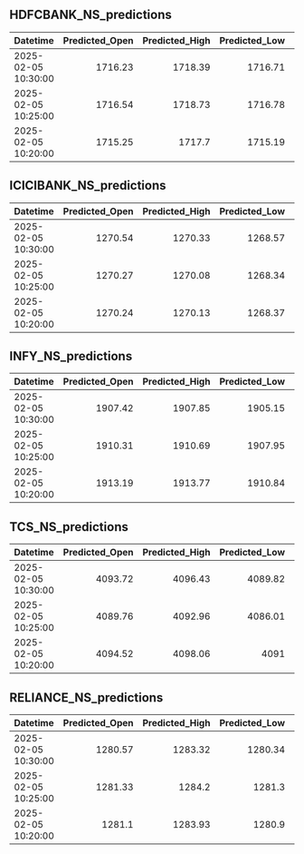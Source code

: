 ## HDFCBANK_NS_predictions
| Datetime            |   Predicted_Open |   Predicted_High |   Predicted_Low |   Predicted_Close |   Predicted_Volume |
|:--------------------|-----------------:|-----------------:|----------------:|------------------:|-------------------:|
| 2025-02-05 10:30:00 |          1716.23 |          1718.39 |         1716.71 |           1717.65 |            99331.4 |
| 2025-02-05 10:25:00 |          1716.54 |          1718.73 |         1716.78 |           1717.89 |           103076   |
| 2025-02-05 10:20:00 |          1715.25 |          1717.7  |         1715.19 |           1716.75 |           106393   |

## ICICIBANK_NS_predictions
| Datetime            |   Predicted_Open |   Predicted_High |   Predicted_Low |   Predicted_Close |   Predicted_Volume |
|:--------------------|-----------------:|-----------------:|----------------:|------------------:|-------------------:|
| 2025-02-05 10:30:00 |          1270.54 |          1270.33 |         1268.57 |           1271.13 |            93605.1 |
| 2025-02-05 10:25:00 |          1270.27 |          1270.08 |         1268.34 |           1270.93 |            94180   |
| 2025-02-05 10:20:00 |          1270.24 |          1270.13 |         1268.37 |           1270.96 |            96651.3 |

## INFY_NS_predictions
| Datetime            |   Predicted_Open |   Predicted_High |   Predicted_Low |   Predicted_Close |   Predicted_Volume |
|:--------------------|-----------------:|-----------------:|----------------:|------------------:|-------------------:|
| 2025-02-05 10:30:00 |          1907.42 |          1907.85 |         1905.15 |           1905.92 |            47380.6 |
| 2025-02-05 10:25:00 |          1910.31 |          1910.69 |         1907.95 |           1908.86 |            50832.7 |
| 2025-02-05 10:20:00 |          1913.19 |          1913.77 |         1910.84 |           1911.88 |            54507.9 |

## TCS_NS_predictions
| Datetime            |   Predicted_Open |   Predicted_High |   Predicted_Low |   Predicted_Close |   Predicted_Volume |
|:--------------------|-----------------:|-----------------:|----------------:|------------------:|-------------------:|
| 2025-02-05 10:30:00 |          4093.72 |          4096.43 |         4089.82 |           4090.69 |            17712.6 |
| 2025-02-05 10:25:00 |          4089.76 |          4092.96 |         4086.01 |           4086.71 |            18311.5 |
| 2025-02-05 10:20:00 |          4094.52 |          4098.06 |         4091    |           4092.41 |            20122.1 |

## RELIANCE_NS_predictions
| Datetime            |   Predicted_Open |   Predicted_High |   Predicted_Low |   Predicted_Close |   Predicted_Volume |
|:--------------------|-----------------:|-----------------:|----------------:|------------------:|-------------------:|
| 2025-02-05 10:30:00 |          1280.57 |          1283.32 |         1280.34 |           1280.64 |             158306 |
| 2025-02-05 10:25:00 |          1281.33 |          1284.2  |         1281.3  |           1281.6  |             163719 |
| 2025-02-05 10:20:00 |          1281.1  |          1283.93 |         1280.9  |           1281.38 |             176340 |

